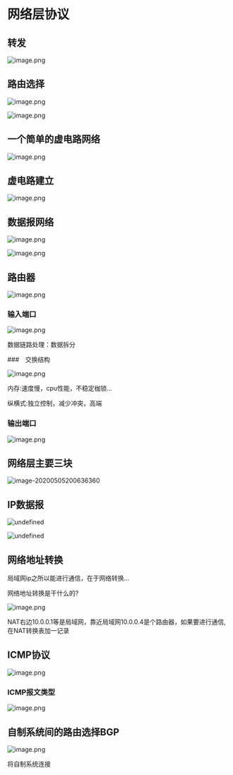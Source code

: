# 网络层协议

## 转发

![image.png](http://ww1.sinaimg.cn/large/006Uqzbtly1gehsznz5mtj30ol03adj8.jpg)

## 路由选择

![image.png](http://ww1.sinaimg.cn/large/006Uqzbtly1geht0lxsz8j30q201y0tw.jpg)

![image.png](http://ww1.sinaimg.cn/large/006Uqzbtly1geht4g6v0cj30qo0f3ah9.jpg)

## 一个简单的虚电路网络

![image.png](http://ww1.sinaimg.cn/large/006Uqzbtly1gehtdjymw5j30pf0ae78i.jpg)

## 虚电路建立

![image.png](http://ww1.sinaimg.cn/large/006Uqzbtly1gehtdzyd5vj30mk087tep.jpg)

## 数据报网络

![image.png](http://ww1.sinaimg.cn/large/006Uqzbtly1gehtetrx9hj30qh08xdkv.jpg)

![image.png](http://ww1.sinaimg.cn/large/006Uqzbtly1gehtf8wcqjj30i50f9q8d.jpg)

## 路由器

![image.png](http://ww1.sinaimg.cn/large/006Uqzbtly1gehtgi19poj30lx09bwim.jpg)

### 输入端口

![image.png](http://ww1.sinaimg.cn/large/006Uqzbtly1gehtievlmqj30pm07h40e.jpg)

数据链路处理：数据拆分

###　交换结构

![image.png](http://ww1.sinaimg.cn/large/006Uqzbtly1gehtp3qcuaj30og07qwic.jpg) 

内存:速度慢，cpu性能，不稳定枷锁...

纵横式:独立控制，减少冲突，高端



### 输出端口

![image.png](http://ww1.sinaimg.cn/large/006Uqzbtly1gehtmqtnfmj30p907hdhj.jpg)



## 网络层主要三块

![image-20200505200636360](/home/fangsong/.config/Typora/typora-user-images/image-20200505200636360.png)

## IP数据报

![undefined](http://ww1.sinaimg.cn/large/006Uqzbtly1gehu8qforuj30zk0k0dh9.jpg)

![undefined](http://ww1.sinaimg.cn/large/006Uqzbtly1gehue96y5yj30zk0k0di4.jpg)

## 网络地址转换

局域网ip之所以能进行通信，在于网络转换...

网络地址转换是干什么的?

![image.png](http://ww1.sinaimg.cn/large/006Uqzbtly1gehun1frplj30ru0ecjvw.jpg)

NAT右边10.0.0.1等是局域网，靠近局域网10.0.0.4是个路由器，如果要进行通信,在NAT转换表加一记录

## ICMP协议

![image.png](http://ww1.sinaimg.cn/large/006Uqzbtly1gehuyq8dvfj30on04rwgd.jpg)

### ICMP报文类型

![image.png](http://ww1.sinaimg.cn/large/006Uqzbtly1gehv0xmab7j30db0apn1k.jpg)

## 自制系统间的路由选择BGP

![image.png](http://ww1.sinaimg.cn/large/006Uqzbtly1gehwbjts0sj30oq08ptdp.jpg)

将自制系统连接